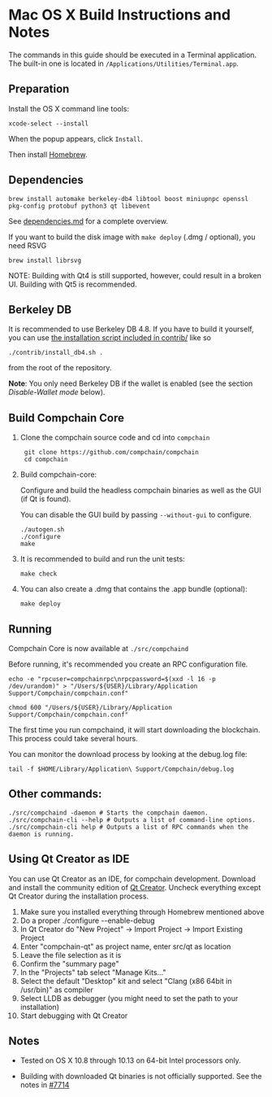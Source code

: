Mac OS X Build Instructions and Notes
====================================
The commands in this guide should be executed in a Terminal application.
The built-in one is located in `/Applications/Utilities/Terminal.app`.

Preparation
-----------
Install the OS X command line tools:

`xcode-select --install`

When the popup appears, click `Install`.

Then install [Homebrew](https://brew.sh).

Dependencies
----------------------

    brew install automake berkeley-db4 libtool boost miniupnpc openssl pkg-config protobuf python3 qt libevent

See [dependencies.md](dependencies.md) for a complete overview.

If you want to build the disk image with `make deploy` (.dmg / optional), you need RSVG

    brew install librsvg

NOTE: Building with Qt4 is still supported, however, could result in a broken UI. Building with Qt5 is recommended.

Berkeley DB
-----------
It is recommended to use Berkeley DB 4.8. If you have to build it yourself,
you can use [the installation script included in contrib/](/contrib/install_db4.sh)
like so

```shell
./contrib/install_db4.sh .
```

from the root of the repository.

**Note**: You only need Berkeley DB if the wallet is enabled (see the section *Disable-Wallet mode* below).

Build Compchain Core
------------------------

1. Clone the compchain source code and cd into `compchain`

        git clone https://github.com/compchain/compchain
        cd compchain

2.  Build compchain-core:

    Configure and build the headless compchain binaries as well as the GUI (if Qt is found).

    You can disable the GUI build by passing `--without-gui` to configure.

        ./autogen.sh
        ./configure
        make

3.  It is recommended to build and run the unit tests:

        make check

4.  You can also create a .dmg that contains the .app bundle (optional):

        make deploy

Running
-------

Compchain Core is now available at `./src/compchaind`

Before running, it's recommended you create an RPC configuration file.

    echo -e "rpcuser=compchainrpc\nrpcpassword=$(xxd -l 16 -p /dev/urandom)" > "/Users/${USER}/Library/Application Support/Compchain/compchain.conf"

    chmod 600 "/Users/${USER}/Library/Application Support/Compchain/compchain.conf"

The first time you run compchaind, it will start downloading the blockchain. This process could take several hours.

You can monitor the download process by looking at the debug.log file:

    tail -f $HOME/Library/Application\ Support/Compchain/debug.log

Other commands:
-------

    ./src/compchaind -daemon # Starts the compchain daemon.
    ./src/compchain-cli --help # Outputs a list of command-line options.
    ./src/compchain-cli help # Outputs a list of RPC commands when the daemon is running.

Using Qt Creator as IDE
------------------------
You can use Qt Creator as an IDE, for compchain development.
Download and install the community edition of [Qt Creator](https://www.qt.io/download/).
Uncheck everything except Qt Creator during the installation process.

1. Make sure you installed everything through Homebrew mentioned above
2. Do a proper ./configure --enable-debug
3. In Qt Creator do "New Project" -> Import Project -> Import Existing Project
4. Enter "compchain-qt" as project name, enter src/qt as location
5. Leave the file selection as it is
6. Confirm the "summary page"
7. In the "Projects" tab select "Manage Kits..."
8. Select the default "Desktop" kit and select "Clang (x86 64bit in /usr/bin)" as compiler
9. Select LLDB as debugger (you might need to set the path to your installation)
10. Start debugging with Qt Creator

Notes
-----

* Tested on OS X 10.8 through 10.13 on 64-bit Intel processors only.

* Building with downloaded Qt binaries is not officially supported. See the notes in [#7714](https://github.com/compchain/compchain/issues/7714)

